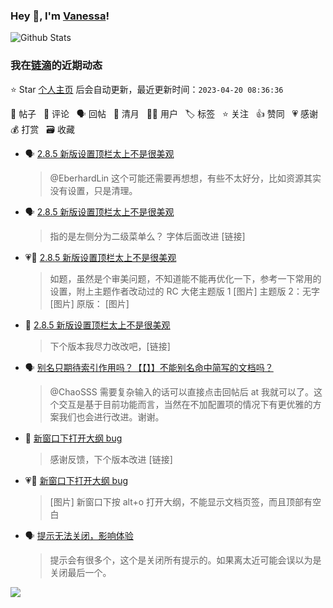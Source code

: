 ### Hey 👋, I'm [Vanessa](http://vanessa.b3log.org/)!

![Github Stats](https://github-readme-stats.vercel.app/api?username=Vanessa219&show_icons=true)

<!--events start -->

### 我在[链滴](https://ld246.com)的近期动态

⭐️ Star [个人主页](https://github.com/Vanessa219/Vanessa219) 后会自动更新，最近更新时间：`2023-04-20 08:36:36`

📝 帖子 &nbsp; 💬 评论 &nbsp; 🗣 回帖 &nbsp; 🌙 清月 &nbsp; 👨‍💻 用户 &nbsp; 🏷️ 标签 &nbsp; ⭐️ 关注 &nbsp; 👍 赞同 &nbsp; 💗 感谢 &nbsp; 💰 打赏 &nbsp; 🗃 收藏

* 🗣 [2.8.5 新版设置顶栏太上不是很美观](https://ld246.com/article/1681803790986/comment/1681819507062#comments)

  > @EberhardLin 这个可能还需要再想想，有些不太好分，比如资源其实没有设置，只是清理。
* 🗣 [2.8.5 新版设置顶栏太上不是很美观](https://ld246.com/article/1681803790986/comment/1681819507062#comments)

  > 指的是左侧分为二级菜单么？ 字体后面改进 [链接]
* 💗📝 [2.8.5 新版设置顶栏太上不是很美观](https://ld246.com/article/1681803790986)

  > 如题，虽然是个审美问题，不知道能不能再优化一下，参考一下常用的设置，附上主题作者改动过的 RC 大佬主题版 1 [图片] 主题版 2：无字 [图片] 原版： [图片]
* 💬 [2.8.5 新版设置顶栏太上不是很美观](https://ld246.com/article/1681803790986/comment/1681818085469#comments)

  > 下个版本我尽力改改吧，[链接]
* 🗣 [别名只期待索引作用吗？【【】】不能别名命中简写的文档吗？](https://ld246.com/article/1681739098908/comment/1681742050206#comments)

  > @ChaoSSS 需要复杂输入的话可以直接点击回帖后 at 我就可以了。这个交互是基于目前功能而言，当然在不加配置项的情况下有更优雅的方案我们也会进行改进。谢谢。
* 💬 [新窗口下打开大纲 bug](https://ld246.com/article/1681806412774/comment/1681815380079#comments)

  > 感谢反馈，下个版本改进 [链接]
* 💗📝 [新窗口下打开大纲 bug](https://ld246.com/article/1681806412774)

  > [图片] 新窗口下按 alt+o 打开大纲，不能显示文档页签，而且顶部有空白
* 🗣 [提示无法关闭，影响体验](https://ld246.com/article/1681798241794/comment/1681798510067#comments)

  > 提示会有很多个，这个是关闭所有提示的。如果离太近可能会误以为是关闭最后一个。


<!--events end -->

<a title="Hits" target="_blank" href="https://github.com/Vanessa219/Vanessa219"><img src="https://hits.b3log.org/Vanessa219/Vanessa219.svg"></a>
